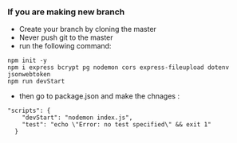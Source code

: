 ### If you are making new branch

- Create your branch by cloning the master
- Never push git to the master
- run the following command:
```
npm init -y
npm i express bcrypt pg nodemon cors express-fileupload dotenv jsonwebtoken
npm run devStart
```

- then go to package.json and make the chnages : 
```
"scripts": {
    "devStart": "nodemon index.js",
    "test": "echo \"Error: no test specified\" && exit 1"
  }
```
